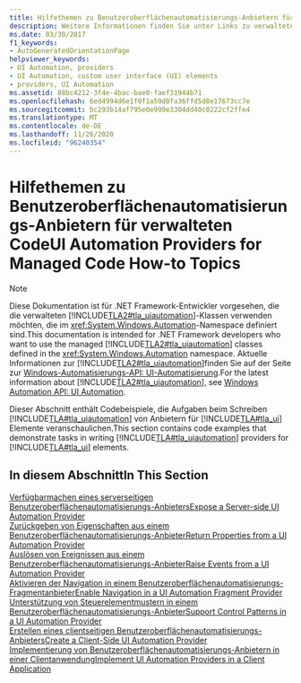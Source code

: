 ```yaml
---
title: Hilfethemen zu Benutzeroberflächenautomatisierungs-Anbietern für verwalteten Code
description: Weitere Informationen finden Sie unter Links zu verwalteten Code Themen zur Vorgehensweise, in denen Aufgaben beim Schreiben von Microsoft UI Automation-Anbietern für Elemente der Benutzeroberfläche (UI) veranschaulicht werden.
ms.date: 03/30/2017
f1_keywords:
- AutoGeneratedOrientationPage
helpviewer_keywords:
- UI Automation, providers
- UI Automation, custom user interface (UI) elements
- providers, UI Automation
ms.assetid: 88bc4212-3f4e-4bac-bae0-faef31944b71
ms.openlocfilehash: 6ed4994d6e1f0f1a59d0fa36ffd5d8e17673cc7e
ms.sourcegitcommit: bc293b14af795e0e999e3304dd40c0222cf2ffe4
ms.translationtype: MT
ms.contentlocale: de-DE
ms.lasthandoff: 11/26/2020
ms.locfileid: "96240354"
---
```

# <a name="ui-automation-providers-for-managed-code-how-to-topics"></a><span data-ttu-id="8d23c-103">Hilfethemen zu Benutzeroberflächenautomatisierungs-Anbietern für verwalteten Code</span><span class="sxs-lookup"><span data-stu-id="8d23c-103">UI Automation Providers for Managed Code How-to Topics</span></span>

> [!NOTE]
> <span data-ttu-id="8d23c-104">Diese Dokumentation ist für .NET Framework-Entwickler vorgesehen, die die verwalteten [!INCLUDE[TLA2#tla_uiautomation](../../../includes/tla2sharptla-uiautomation-md.md)]-Klassen verwenden möchten, die im <xref:System.Windows.Automation>-Namespace definiert sind.</span><span class="sxs-lookup"><span data-stu-id="8d23c-104">This documentation is intended for .NET Framework developers who want to use the managed [!INCLUDE[TLA2#tla_uiautomation](../../../includes/tla2sharptla-uiautomation-md.md)] classes defined in the <xref:System.Windows.Automation> namespace.</span></span> <span data-ttu-id="8d23c-105">Aktuelle Informationen zur [!INCLUDE[TLA2#tla_uiautomation](../../../includes/tla2sharptla-uiautomation-md.md)]finden Sie auf der Seite zur [Windows-Automatisierungs-API: UI-Automatisierung](/windows/win32/winauto/entry-uiauto-win32).</span><span class="sxs-lookup"><span data-stu-id="8d23c-105">For the latest information about [!INCLUDE[TLA2#tla_uiautomation](../../../includes/tla2sharptla-uiautomation-md.md)], see [Windows Automation API: UI Automation](/windows/win32/winauto/entry-uiauto-win32).</span></span>  
  
 <span data-ttu-id="8d23c-106">Dieser Abschnitt enthält Codebeispiele, die Aufgaben beim Schreiben [!INCLUDE[TLA#tla_uiautomation](../../../includes/tlasharptla-uiautomation-md.md)] von Anbietern für [!INCLUDE[TLA#tla_ui](../../../includes/tlasharptla-ui-md.md)] Elemente veranschaulichen.</span><span class="sxs-lookup"><span data-stu-id="8d23c-106">This section contains code examples that demonstrate tasks in writing [!INCLUDE[TLA#tla_uiautomation](../../../includes/tlasharptla-uiautomation-md.md)] providers for [!INCLUDE[TLA#tla_ui](../../../includes/tlasharptla-ui-md.md)] elements.</span></span>  
  
## <a name="in-this-section"></a><span data-ttu-id="8d23c-107">In diesem Abschnitt</span><span class="sxs-lookup"><span data-stu-id="8d23c-107">In This Section</span></span>  

 [<span data-ttu-id="8d23c-108">Verfügbarmachen eines serverseitigen Benutzeroberflächenautomatisierungs-Anbieters</span><span class="sxs-lookup"><span data-stu-id="8d23c-108">Expose a Server-side UI Automation Provider</span></span>](expose-a-server-side-ui-automation-provider.md)  
 [<span data-ttu-id="8d23c-109">Zurückgeben von Eigenschaften aus einem Benutzeroberflächenautomatisierungs-Anbieter</span><span class="sxs-lookup"><span data-stu-id="8d23c-109">Return Properties from a UI Automation Provider</span></span>](return-properties-from-a-ui-automation-provider.md)  
 [<span data-ttu-id="8d23c-110">Auslösen von Ereignissen aus einem Benutzeroberflächenautomatisierungs-Anbieter</span><span class="sxs-lookup"><span data-stu-id="8d23c-110">Raise Events from a UI Automation Provider</span></span>](raise-events-from-a-ui-automation-provider.md)  
 [<span data-ttu-id="8d23c-111">Aktivieren der Navigation in einem Benutzeroberflächenautomatisierungs-Fragmentanbieter</span><span class="sxs-lookup"><span data-stu-id="8d23c-111">Enable Navigation in a UI Automation Fragment Provider</span></span>](enable-navigation-in-a-ui-automation-fragment-provider.md)  
 [<span data-ttu-id="8d23c-112">Unterstützung von Steuerelementmustern in einem Benutzeroberflächenautomatisierungs-Anbieter</span><span class="sxs-lookup"><span data-stu-id="8d23c-112">Support Control Patterns in a UI Automation Provider</span></span>](support-control-patterns-in-a-ui-automation-provider.md)  
 [<span data-ttu-id="8d23c-113">Erstellen eines clientseitigen Benutzeroberflächenautomatisierungs-Anbieters</span><span class="sxs-lookup"><span data-stu-id="8d23c-113">Create a Client-Side UI Automation Provider</span></span>](create-a-client-side-ui-automation-provider.md)  
 [<span data-ttu-id="8d23c-114">Implementierung von Benutzeroberflächenautomatisierungs-Anbietern in einer Clientanwendung</span><span class="sxs-lookup"><span data-stu-id="8d23c-114">Implement UI Automation Providers in a Client Application</span></span>](implement-ui-automation-providers-in-a-client-application.md)

